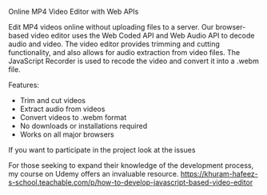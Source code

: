 Online MP4 Video Editor with Web APIs

Edit MP4 videos online without uploading files to a server. Our browser-based video editor uses the Web Coded API and Web Audio API to decode audio and video. The video editor provides trimming and cutting functionality, and also allows for audio extraction from video files. The JavaScript Recorder is used to recode the video and convert it into a .webm file.

Features:

- Trim and cut videos
- Extract audio from videos
- Convert videos to .webm format
- No downloads or installations required
- Works on all major browsers

If you want to participate in the project look at the issues


For those seeking to expand their knowledge of the development process, my course on Udemy offers an invaluable resource.
https://khuram-hafeez-s-school.teachable.com/p/how-to-develop-javascript-based-video-editor

